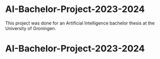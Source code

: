 # AI-Bachelor-Project-2023-2024

This project was done for an Artificial Intelligence bachelor thesis at the University of Groningen.
# AI-Bachelor-Project-2023-2024
